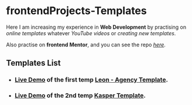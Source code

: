 # frontendProjects-Templates

Here I am increasing my experience in **Web Development** by practising on *online templates* whatever *YouTube videos* or *creating new templates*.

Also practise on **frontend Mentor**, and you can see the repo [*here*](https://github.com/mdawoud27/frontendMentorChallenges).


## Templates List
* ### [Live Demo](https://leon-self.vercel.app/) of the first temp [Leon - Agency Template](https://github.com/mdawoud27/frontendProjects-Templates/tree/main/Template-01).

* ### [Live Demo](https://kasper-ecru.vercel.app/) of the 2nd temp [Kasper Template](https://github.com/mdawoud27/frontendProjects-Templates/tree/main/Template-02).
